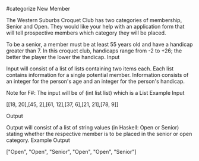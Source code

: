 #categorize New Member

The Western Suburbs Croquet Club has two categories of membership, Senior and Open. They would like your help with an application form that will tell prospective members which category they will be placed.

To be a senior, a member must be at least 55 years old and have a handicap greater than 7. In this croquet club, handicaps range from -2 to +26; the better the player the lower the handicap.
Input

Input will consist of a list of lists containing two items each. Each list contains information for a single potential member. Information consists of an integer for the person's age and an integer for the person's handicap.

Note for F#: The input will be of (int list list) which is a List<List>
Example Input

[[18, 20],[45, 2],[61, 12],[37, 6],[21, 21],[78, 9]]

Output

Output will consist of a list of string values (in Haskell: Open or Senior) stating whether the respective member is to be placed in the senior or open category.
Example Output

["Open", "Open", "Senior", "Open", "Open", "Senior"]

